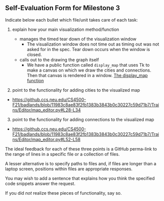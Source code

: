 ## Self-Evaluation Form for Milestone 3

Indicate below each bullet which file/unit takes care of each task:

1. explain how your main visualization method/function 

   - manages the timed tear down of the visualization window 
     - The visualization window does not time out as timing out was not asked for in the spec. Tear down occurs when the window is closed.
   - calls out to the drawing the graph itself 
     - We have a public function called `display_map` that uses Tk to make a canvas on which we draw the cities and connections. Then that canvas is rendered in a window. [The display_map function](https://github.ccs.neu.edu/CS4500-F21/badlands/blob/11983c8ae83f2fb1383b3843b0c30227c59d71b7/Trains/Editor/map_editor.py#L14-L25)


2. point to the functionality for adding cities to the visualized map
  - https://github.ccs.neu.edu/CS4500-F21/badlands/blob/11983c8ae83f2fb1383b3843b0c30227c59d71b7/Trains/Editor/map_editor.py#L28-L34

3. point to the functionality for adding connections to the visualized map
  - https://github.ccs.neu.edu/CS4500-F21/badlands/blob/11983c8ae83f2fb1383b3843b0c30227c59d71b7/Trains/Editor/map_editor.py#L52-L58

The ideal feedback for each of these three points is a GitHub
perma-link to the range of lines in a specific file or a collection of
files.

A lesser alternative is to specify paths to files and, if files are
longer than a laptop screen, positions within files are appropriate
responses.

You may wish to add a sentence that explains how you think the
specified code snippets answer the request.

If you did *not* realize these pieces of functionality, say so.

